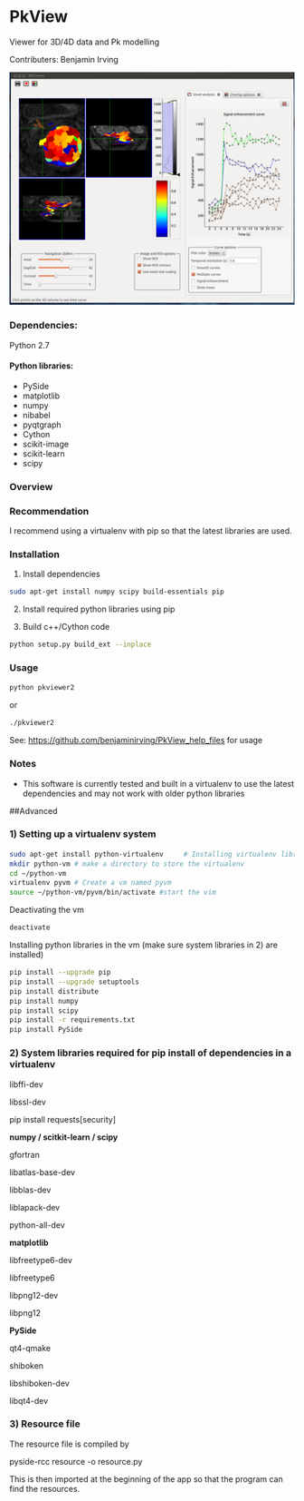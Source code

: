 PkView
======
Viewer for 3D/4D data and Pk modelling

Contributers:
Benjamin Irving

![alt text](images/Screenshot1.png "Screenshot")


### Dependencies:
Python 2.7

#### Python libraries:

- PySide
- matplotlib
- numpy 
- nibabel
- pyqtgraph
- Cython
- scikit-image
- scikit-learn
- scipy

### Overview

### Recommendation
I recommend using a virtualenv with pip so that the latest libraries are used. 

### Installation

1) Install dependencies
```bash
sudo apt-get install numpy scipy build-essentials pip
```

2) Install required python libraries using pip

3) Build c++/Cython code
```bash
python setup.py build_ext --inplace
```

### Usage

``` bash
python pkviewer2
```
or

``` bash
./pkviewer2
```

See:
https://github.com/benjaminirving/PkView_help_files
for usage

### Notes
- This software is currently tested and built in a virtualenv to use the latest dependencies and may not work with older python libraries

##Advanced
### 1) Setting up a virtualenv system

```bash
sudo apt-get install python-virtualenv     # Installing virtualenv library
mkdir python-vm # make a directory to store the virtualenv
cd ~/python-vm
virtualenv pyvm # Create a vm named pyvm
source ~/python-vm/pyvm/bin/activate #start the vim
```

Deactivating the vm

```bash
deactivate
```

Installing python libraries in the vm (make sure system libraries in 2) are installed)
```bash
pip install --upgrade pip
pip install --upgrade setuptools
pip install distribute
pip install numpy
pip install scipy
pip install -r requirements.txt
pip install PySide
```

### 2) System libraries required for pip install of dependencies in a virtualenv

libffi-dev

libssl-dev

pip install requests[security]

**numpy / scitkit-learn / scipy**

gfortran

libatlas-base-dev

libblas-dev

liblapack-dev

python-all-dev

**matplotlib**

libfreetype6-dev

libfreetype6

libpng12-dev

libpng12


**PySide**

qt4-qmake

shiboken

libshiboken-dev

libqt4-dev


### 3) Resource file

The resource file is compiled by

pyside-rcc resource -o resource.py

This is then imported at the beginning of the app so that the program can find the resources. 

